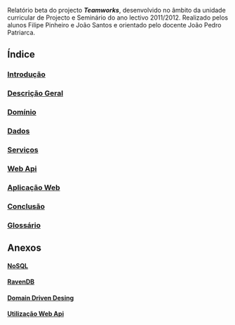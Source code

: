 Relatório beta do projecto ***Teamworks***, desenvolvido no âmbito da unidade curricular de Projecto e Seminário do ano lectivo 2011/2012. 
Realizado pelos alunos Filipe Pinheiro e João Santos e orientado pelo docente João Pedro Patriarca.

Índice
-

### [Introdução](https://github.com/isel-leic-ps/LI61N-G07/blob/master/doc/rb/introducao.md)

### [Descrição Geral](https://github.com/isel-leic-ps/LI61N-G07/blob/master/doc/rb/descricao-geral.md)

### [Domínio](https://github.com/isel-leic-ps/LI61N-G07/blob/master/doc/rb/dominio.md)

### [Dados](https://github.com/isel-leic-ps/LI61N-G07/blob/master/doc/rb/dados.md)

### [Serviços](https://github.com/isel-leic-ps/LI61N-G07/blob/master/doc/rb/servicos.md)

### [Web Api](https://github.com/isel-leic-ps/LI61N-G07/blob/master/doc/rb/web-api.md)

### [Aplicação Web](https://github.com/isel-leic-ps/LI61N-G07/blob/master/doc/rb/aplicacao-web.md)
  
### [Conclusão](https://github.com/isel-leic-ps/LI61N-G07/blob/master/doc/rb/conclusao.md)

### [Glossário](https://github.com/isel-leic-ps/LI61N-G07/blob/master/doc/rb/glossario.md)

Anexos
-

#### [NoSQL](https://github.com/isel-leic-ps/LI61N-G07/blob/master/doc/rb/nosql.md)

#### [RavenDB](https://github.com/isel-leic-ps/LI61N-G07/blob/master/doc/rb/ravendb.md)

#### [Domain Driven Desing](https://github.com/isel-leic-ps/LI61N-G07/blob/master/doc/rb/domain-driven-design.md)

#### [Utilização Web Api](https://github.com/isel-leic-ps/LI61N-G07/blob/master/doc/rb/utilizacao-web-api.md)